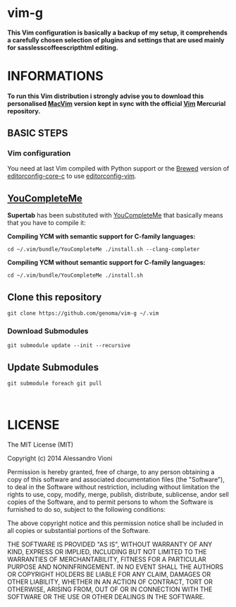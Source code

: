 vim-g
=====

**This Vim configuration is basically a backup of my setup, it comprehends a carefully chosen selection of plugins and settings that are used mainly for sasslesscoffeescripthtml editing.**

# INFORMATIONS


#### To run this Vim distribution i strongly advise you to download this personalised [MacVim](https:github.comgenomamacvimreleases) version kept in sync with the official [Vim](http:www.vim.orgmercurial.php) Mercurial repository.


## BASIC STEPS

### Vim configuration

You need at last Vim compiled with Python support or the [Brewed](http:brew.sh) version of [editorconfig-core-c](https:github.comeditorconfigeditorconfig-core-c) to use [editorconfig-vim](https:github.comeditorconfigeditorconfig-vim).


## [YouCompleteMe](https://github.com/Valloric/YouCompleteMe)

**Supertab** has been substituted with [YouCompleteMe](https://github.com/Valloric/YouCompleteMe) that basically means that you have to compile it:

**Compiling YCM with semantic support for C-family languages:**

`cd ~/.vim/bundle/YouCompleteMe
./install.sh --clang-completer`

**Compiling YCM without semantic support for C-family languages:**

`cd ~/.vim/bundle/YouCompleteMe
./install.sh`

## Clone this repository

`git clone https://github.com/genoma/vim-g ~/.vim`

### Download Submodules

`git submodule update --init --recursive`

## Update Submodules

`git submodule foreach git pull`

<br>

# LICENSE
The MIT License (MIT)

Copyright (c) 2014 Alessandro Vioni

Permission is hereby granted, free of charge, to any person obtaining a copy of
this software and associated documentation files (the "Software"), to deal in
the Software without restriction, including without limitation the rights to
use, copy, modify, merge, publish, distribute, sublicense, andor sell copies of
the Software, and to permit persons to whom the Software is furnished to do so,
subject to the following conditions:

The above copyright notice and this permission notice shall be included in all
copies or substantial portions of the Software.

THE SOFTWARE IS PROVIDED "AS IS", WITHOUT WARRANTY OF ANY KIND, EXPRESS OR
IMPLIED, INCLUDING BUT NOT LIMITED TO THE WARRANTIES OF MERCHANTABILITY, FITNESS
FOR A PARTICULAR PURPOSE AND NONINFRINGEMENT. IN NO EVENT SHALL THE AUTHORS OR
COPYRIGHT HOLDERS BE LIABLE FOR ANY CLAIM, DAMAGES OR OTHER LIABILITY, WHETHER
IN AN ACTION OF CONTRACT, TORT OR OTHERWISE, ARISING FROM, OUT OF OR IN
CONNECTION WITH THE SOFTWARE OR THE USE OR OTHER DEALINGS IN THE SOFTWARE.
